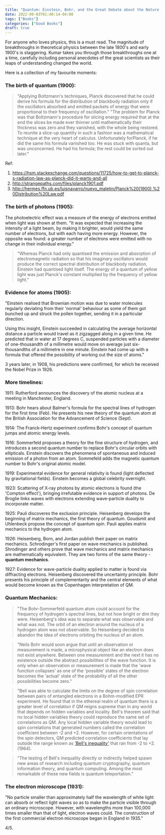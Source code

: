 ```yaml
---
title: "Quantum: Einstein, Bohr, and the Great Debate about the Nature of Reality"
date: 2022-09-03T01:40:14-04:00
tags: ["Books"]
categories: ["Good Books"]
draft: true
---
```


For anyone who loves physics, this is a must read. The magnitude of breakthroughs in theoretical physics between the late 1800's and early 1900's is staggering. Kumar takes you through those breakthroughs one at a time, carefully including personal anecdotes of the great scientists as their leaps of understanding changed the world.

Here is a collection of my favourite moments:

### The birth of quantum (1900):
> "Applying Boltzmann's techniques, Planck discovered that he could derive his formula for the distribution of blackbody radiation only if the oscillators absorbed and emitted packets of energy that were proportional to their frequency of oscillation."
> "The problem for Planck was that Boltzmann's procedure for slicing energy required that at the end the slices be made ever thinner until mathematically their thickness was zero and they vanished, with the whole being restored. To reunite a slice-up quantity in such a fashion was a mathematical technique at the very heart of calculus. Unfortunately forPlanck, if he did the same his formula vanished too. He was stuck with quanta, but was unconcerned. He had his formula; the rest could be sorted out later."

Ref:
1. https://hsm.stackexchange.com/questions/11725/how-to-get-to-planck-s-radiation-law-as-planck-did-it-warts-and-all
2. http://strangepaths.com/files/planck1901.pdf
3. http://hermes.ffn.ub.es/luisnavarro/nuevo_maletin/Planck%20(1900),%20Distribution%20Law.pdf 

### The birth of photons (1905):

The photoelectric effect was a measure of the energy of electrons emitted when light was shown at them.  "It was expected that increasing the intensity of a light beam, by making it brighter, would yield the same number of electrons, but with each having more energy. However, the opposite was found: a greater number of electrons were emitted with no change in their individual energy."

> "Whereas Planck had only quantised the emission and absorption of electromagnetic radiation so that his imaginary oscillators would produce the correct spectral distribution of blackbody radiation, Einstein had quantised light itself. The energy of a quantum of yellow light was just Planck's constant multiplied by the frequency of yellow light."

### Evidence for atoms (1905):

"Einstein realised that Brownian motion was due to water molecules regularly deviating from their 'normal' behaviour as some of them got bunched up and struck the pollen together, sending it in a particular direction.

Using this insight, Einstein succeeded in calculating the average horizontal distance a particle would travel as it zigzagged along in a given time. He predicted that in water at 17 degrees C, suspended particles with a diameter of one-thousandth of a millimetre would move on average just six-thousandths of a millimetre in one minute. Einstein had come up with a formula that offered the possibility of working out the size of atoms."

3 years later, in 1908, his predictions were confirmed, for which he received the Nobel Prize in 1926.

### More timelines:

1911: Rutherford announces the discovery of the atomic nucleus at a meeting in Manchester, England.

1913: Bohr hears about Balmer's formula for the spectral lines of hydrogen for the first time (Feb). He presents his new theory of the quantum atom at the British Association for the Advancement of Science (Sept).

1914: The Franck-Hertz experiment confirms Bohr's concept of quantum jumps and atomic energy levels.

1916: Sommerfeld proposes a theory for the fine structure of hydrogen, and introduces a second quantum number to replace Bohr's circular orbits with ellipticals. Einstein discovers the phenomena of spontaneous and induced emission of a photon from an atom. Sommefeld adds the magnetic quantum number to Bohr's original atomic model.

1919: Experimental evidence for general relativity is found (light deflected by gravitational fields). Einstein becomes a global celebrity overnight.

1923: Scattering of X-ray photons by atomic electrons is found (the 'Compton effect'), bringing irrefutable evidence in support of photons. De Broglie links waves with electrons extending wave-particle duality to incorporate matter.

1925: Pauli discoveres the exclusion principle. Heisenberg develops the beginning of matrix mechanics, the first theory of quantum. Goudsmit and Uhlenbeck propose the concept of quantum spin. Pauli applies matrix mechanics to the hydrogen atom.

1926: Heisenberg, Born, and Jordan publish their paper on matrix mechanics. Schrodinger's first paper on wave mechanics is published. Shrodinger and others prove that wave mechanics and matrix mechanics are mathematically equivalent. They are two forms of the same theory - **quantum mechanics**.

1927: Evidence for wave-particle duality applied to matter is found via diffracting electrons. Heisenberg discovered the uncertainty principle. Bohr presents his principle of complementarity and the central elements of what would become known as the Copenhagen interpretation of QM. 


### Quantum Mechanics:

> "The Bohr-Sommerfeld quantum atom could account for the frequency of hydrogen's spectral lines, but not how bright or dim they were. Heisenberg's idea was to separate what was observable and what was not. The orbit of an electron around the nucleus of a hydrogen atom was not observable. So Heisenberg decided to abandon the idea of electrons orbiting the nucleus of an atom.

> "Neils Bohr would soon argue that until an observation or measurement is made, a microphysical object like an electron does not exist anywhere. Between one measurement and the next it has no existence outside the abstract possibilities of the wave function. It is only when an observation or measurement is made that the 'wave function collapses' as one of the 'possible' states of the electron becomes the 'actual' state of the probability of all the other possibilities become zero."

> "Bell was able to calculate the limits on the degree of spin correlation between pairs of entangled electrons in a Bohm-modified EPR experiment. He found that in the ethereal realm of quantum there is a greater level of correlation if QM reigns supreme than in any world that depends on hidden variables and locality. Bell's theorem said that no local hidden variables theory could reproduce the same set of correlations as QM. Any local hidden variable theory would lead to spin correlations that generated numbers called the correlation coefficient between -2 and +2. However, for certain orientations of the spin detectors, QM predicted correlation coefficients that lay outside the range known as ['Bell's inequality'](http://www.scholarpedia.org/article/Bell%27s_theorem#:~:text=Bell's%20theorem%20asserts%20that%20if,at%20the%20speed%20of%20light) that ran from -2 to +2. (1964).

> "The testing of Bell's inequality directly or indirectly helped spawn new areas of research including quantum cryptography, quantum information theory, and quantum computing. Among the most remarkable of these new fields is quantum teleportation."

### The electron microscope (1931):

"No particle smaller than approximately half the wavelength of white light can absorb or reflect light waves so as to make the particle visible through an ordinary microscope. However, with wavelengths more than 100,000 times smaller than that of light, electron waves could. The construction of the first commercial electron microscope began in England in 1935."

4/5.
